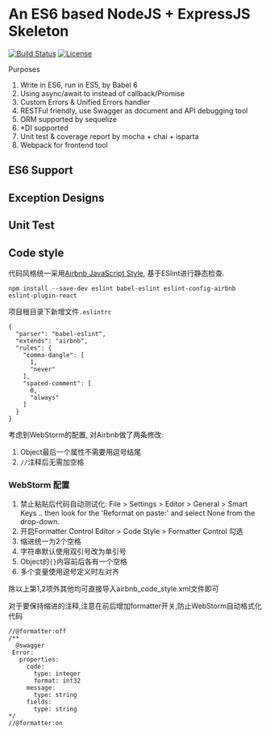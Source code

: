 # An ES6 based NodeJS + ExpressJS Skeleton

[![Build Status](https://travis-ci.org/AlloVince/av2me.svg?branch=master)](https://travis-ci.org/AlloVince/av2me)
[![License](https://poser.pugx.org/AlloVince/av2me/license.svg)](https://github.com/AlloVince/av2me)

Purposes

1. Write in ES6, run in ES5, by Babel 6
2. Using async/await to instead of callback/Promise
3. Custom Errors & Unified Errors handler
4. RESTFul friendly, use Swagger as document and API debugging tool
5. ORM supported by sequelize
6. *DI supported
7. Unit test & coverage report by mocha + chai + isparta
8. Webpack for frontend tool

## ES6 Support

## Exception Designs

## Unit Test

## Code style

代码风格统一采用[Airbnb JavaScript Style](https://github.com/airbnb/javascript), 基于ESlint进行静态检查.

```
npm install --save-dev eslint babel-eslint eslint-config-airbnb eslint-plugin-react
```

项目根目录下新增文件`.eslintrc`

```
{
  "parser": "babel-eslint",
  "extends": "airbnb",
  "rules": {
    "comma-dangle": [
      1,
      "never"
    ],
    "spaced-comment": [
      0,
      "always"
    ]
  }
}
```

考虑到WebStorm的配置, 对Airbnb做了两条修改:

1. Object最后一个属性不需要用逗号结尾
2. `//`注释后无需加空格

### WebStorm 配置

1. 禁止粘贴后代码自动测试化: 
   File > Settings > Editor > General > Smart Keys .. then look for the 'Reformat on paste:' and select None from the drop-down.
2. 开启Formatter Control
   Editor > Code Style > Formatter Control 勾选
3. 缩进统一为2个空格
4. 字符串默认使用双引号改为单引号
5. Object的`{}`内容前后各有一个空格
6. 多个变量使用逗号定义时左对齐

除以上第1,2项外其他均可直接导入airbnb_code_style.xml文件即可

对于要保持缩进的注释,注意在前后增加formatter开关,防止WebStorm自动格式化代码


```
//@formatter:off
/**
  @swagger
 Error:
   properties:
     code:
       type: integer
       format: int32
     message:
       type: string
     fields:
       type: string
*/
//@formatter:on
```